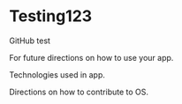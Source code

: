 # Testing123
GitHub test

For future directions on how to use your app.

Technologies used in app.

Directions on how to contribute to OS.